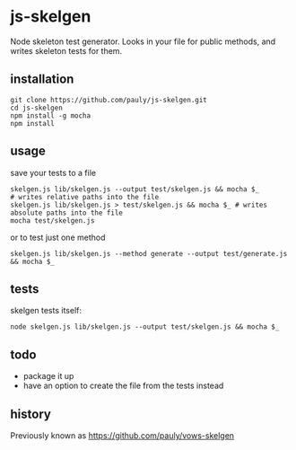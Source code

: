 # js-skelgen

Node skeleton test generator. 
Looks in your file for public methods, and writes skeleton tests for them.

## installation

    git clone https://github.com/pauly/js-skelgen.git
    cd js-skelgen
    npm install -g mocha
    npm install

## usage

save your tests to a file

    skelgen.js lib/skelgen.js --output test/skelgen.js && mocha $_ # writes relative paths into the file
    skelgen.js lib/skelgen.js > test/skelgen.js && mocha $_ # writes absolute paths into the file
    mocha test/skelgen.js
 
or to test just one method

    skelgen.js lib/skelgen.js --method generate --output test/generate.js && mocha $_

## tests

skelgen tests itself:

    node skelgen.js lib/skelgen.js --output test/skelgen.js && mocha $_

## todo

 * package it up
 * have an option to create the file from the tests instead

## history

Previously known as https://github.com/pauly/vows-skelgen
